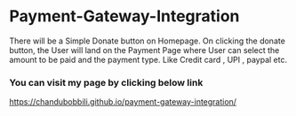 # Payment-Gateway-Integration

There will be a Simple Donate button on Homepage.
On clicking the donate button, the User will land on the Payment Page where User can select the amount to be paid and the payment type. Like Credit card , UPI , paypal etc.

### You can visit my page by clicking below link

https://chandubobbili.github.io/payment-gateway-integration/
